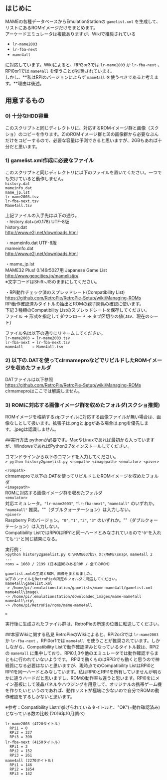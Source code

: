 ## はじめに
MAMEの各種データベースからEmulationStationの `gamelist.xml` を生成して、リストにあるROMイメージだけをまとめます。  
アーケードエミュレータは複数ありますが、Wikiで推奨されている  
* `lr-mame2003`
* `lr-fba-next`
* `mame4all`

に対応しています。Wikiによると、RPi2or3では `lr-mame2003` か `lr-fba-next` 、RPi0or1では `mame4all` を使うことが推奨されています。  
しかし、**私はRPiのバージョンによらず `mame4all` を使うべきであると考えます。**理由は後述。  

## 用意するもの
### 0) 十分なHDD容量  
このスクリプトと同じディレクトリに、対応するROMイメージ群と画像（スクショ）のコピーを作ります。2)のROMイメージ群と3)の画像群から必要なぶんだけをコピーするので、必要な容量は予測できると思いますが、2GBもあれば十分だと思います。  

### 1) gamelist.xml作成に必要なファイル  
このスクリプトと同じディレクトリに以下のファイルを置いてください。一つでも欠けていると動作しません。  
`history.dat`  
`mameinfo.dat`  
`mame_jp.lst`  
`lr-mame2003.tsv`  
`lr-fba-next.tsv`  
`Mame4all.tsv`  

上記ファイルの入手先は以下の通り。  
・history.dat+(v0.178) UTF-8版  
history.dat  
http://www.e2j.net/downloads.html  

・mameinfo.dat UTF-8版  
mameinfo.dat  
http://www.e2j.net/downloads.html  

・mame_jp.lst  
MAME32 Plus! 0.146r5027用 Japanese Game List  
http://www.geocities.jp/mamelistjp/  
※文字コードはShift-JISのままにしてください。  

・RPi動作チェック済のスプレッドシート(Compatibility List)  
https://github.com/RetroPie/RetroPie-Setup/wiki/Managing-ROMs  
RPi動作確認済みタイトルの抽出とROMの親子関係の確認に使います。  
下記３種類のCompatibility Listのスプレッドシートを保存してください。  
ファイル → 形式を指定してダウンロード → タブ区切りの値(.tsv、現在のシート)

ファイル名は以下の通りにリネームしてください。  
`lr-mame2003 → lr-mame2003.tsv`  
`lr-fba-next → lr-fba-next.tsv`  
`mame4all    → Mame4all.tsv`  

### 2) 以下の.DATを使ってclrmameproなどでリビルドしたROMイメージを収めたフォルダ  
DATファイルは以下参照  
https://github.com/RetroPie/RetroPie-Setup/wiki/Managing-ROMs  
clrmameproはここでは解説しません。  

### 3) ROMに対応する画像イメージ群を収めたフォルダ(スクショ推奨)  
ROMイメージを格納するzipファイルに対応する画像ファイルが無い場合は、画像なしとして扱います。拡張子は.pngと.jpgがある場合は.pngを優先します。.jpegは認識しません。


##実行方法
pythonが必要です。MacやLinuxであれば最初から入っていますが、WindowsであればPython2.7をインストールしてください。  

コマンドラインから以下のコマンドを入力してください。  
`> python history2gamelist.py <rompath> <imagepath> <emulator> <piver>`  
  
`<rompath>`  
  clrmameproで以下の.DATを使ってリビルドしたROMイメージを収めたフォルダ  
`<imagepath>`  
  ROMに対応する画像イメージ群を収めたフォルダ  
`<emulator>`  
  対応エミュレータ。`"lr-mame2003"`, `"lr-fba-next"`, `"mame4all"` のいずれか。  
  `"mame4all"` 推奨。""（ダブルクォーテーション）は入力しない。  
`<piver>`  
  Raspberry Piのバージョン。`"0"`, `"1"`, `"2"`, `"3"` のいずれか。""（ダブルクォーテーション）は入力しない。  
  Compatibility ListではRPi0はRPi1と同一ハードとみなされているので`"0"`を入れても`"1"`と同じ結果になる。  
  
実行例：  
`>python history2gamelist.py X:\MAME037b5\ X:\MAME\snap\ mame4all 2`  
`...`  
`roms = 1660 / 2199 (日本語DBのあるROM / 全てのROM)`  
  
`gamelist.xmlの生成とROM、画像をまとめました。`  
`以下のファイルをRetroPieの所定のフォルダに転送してください。`  
`mame4all\gamelist.xml`  
  `-> /home/pi/.emulationstation/gamelists/mame-mame4all/gamelist.xml`  
`mame4all\image\`  
  `-> /home/pi/.emulationstation/downloaded_images/mame-mame4all`  
`mame4all\zip\`  
  `-> /home/pi/RetroPie/roms/mame-mame4all`  
  
`>`  

実行後に生成されたファイル群は、RetroPieの所定の位置に転送してください。　　

##本家Wikiに関する私見
RetroPieのWikiによると、RPi2or3では `lr-mame2003` か `lr-fba-next` 、RPi0or1では `mame4all `を使うことが推奨されています。しかしながら、Compatibility Listで動作確認済みとなっているタイトル数は、RPi2の `mame4all` に集中しており、RPi0,1,3や他のエミュレータでは動作確認すらまともに行われていないようです。 RPi2で動くものはRPi3でも動くと思うので神経質になる必要はないと思いますが、現時点でのCompatibility ListはRPi0とRPi1を同一ハードとみなしています。私はRPi0とRPi1を所有していませんが明らかに違うハードだと思いますし、ROMの動作率も違うと思います。RPi0をにメイン基板にして液晶パネルやハウジングを用意して、オリジナルの携帯ゲーム機を作りたいというのであれば、動作リストが極端に少ないので自分でROMの動作確認をするしかないと思います。 

※参考：Compatibility Listで挙げられているタイトルと、"OK"(=動作確認済み)となっている数の比較 (2016年10月調べ)  
  
`lr-mame2003 (4720タイトル)`  
`  RPi1 = 0`  
`  RPi2 = 327`  
`  RPi3 = 390`  
`lr-fba-next (4150タイトル)`  
`  RPi1 = 3`  
`  RPi2 = 152`  
`  RPi3 = 261`  
`mame4all (2270タイトル)`  
`  RPi1 = 146`  
`  RPi2 = 1854`  
`  RPi3 = 142`  
